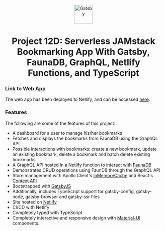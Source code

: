 <p align="center">
  <a href="https://www.gatsbyjs.com">
    <img alt="Gatsby" src="https://www.gatsbyjs.com/Gatsby-Monogram.svg" width="60" />
  </a>
</p>
<h1 align="center">
  Project 12D: Serverless JAMstack Bookmarking App With Gatsby, FaunaDB, GraphQL, Netlify Functions, and TypeScript
</h1>

### Link to Web App

The web app has been deployed to Netlify, and can be accessed [here](https://bookmarking-app-p12d.netlify.app/).

### Features

The following are some of the features of this project:

- A dashboard for a user to manage his/her bookmarks
- Fetches and displays the bookmarks from FaunaDB using the GraphQL API
- Possible interactions with bookmarks: create a new bookmark, update an existing bookmark, delete a bookmark and batch delete existing bookmarks
- A GraphQL API hosted in a Netlify function to interact with [FaunaDB](https://fauna.com/)
- Demonstrates CRUD operations using FaunDB through the GraphQL API
- Store management with Apollo Client's [InMemoryCache](https://www.apollographql.com/docs/react/caching/cache-configuration/) and React's [Context API](https://reactjs.org/docs/context.html)
- Bootstrapped with [GatsbyJS](https://www.gatsbyjs.com/)
- Additionally, includes TypeScript support for gatsby-config, gatsby-node, gatsby-browser and gatsby-ssr files
- Site hosted on [Netlify](https://www.netlify.com/)
- CI/CD with Netlify
- Completely typed with TypeScript
- Completely interactive and responsive design with [Material-UI](https://material-ui.com/) components.
